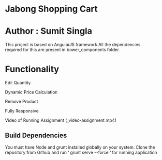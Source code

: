 # Jabong Shopping Cart
# Author : Sumit Singla

This project is based on AngularJS framework.All the dependencies required for this are present in bower_components folder.

# Functionality
Edit Quantity

Dynamic Price Calculation

Remove Product

Fully Responsive

Video of Running Assignment (_video-assignment.mp4)

## Build Dependencies
You must have Node and grunt installed globally on your system.
Clone the repository from Github and run ‘ grunt serve --force ‘ for running application 

